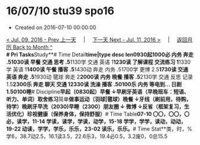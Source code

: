 # 16/07/10 stu39 spo16

* Created on 2016-07-10 00:00:00

[&lt; Jul. 09, 2016 - Prev 上一天](d09.md)     \|     [下一天 Next - Jul. 11, 2016 &gt;](d11.md)     \|     [返回月历 Back to Month ^](index.md)   
**\# Pri Tasks**Study**\# Time Detail**time\|type desc len0930起1000必 内务 奔走 .51030读 早餐 交通 思考 .5**1130学 交通 英语 1**1230读 了解课程 交流练习 1**1330学 英语 1**1400读 午餐 播客 .5**1430动 奔走 内务 .51700学 更博 2.5**1730读 交通 英语 奔走 .5**1930动 毽球 奔走 2**2000读 内务 晚餐 播客 .5**2130学 交通 反思 记录 1.5**2300乐 奔走 聊天 交通 12330读 洗澡 播客 .50100乐 内务 等电到… 日剧 1.50100睡**\# Discipline**早起（0830起）早餐 ↓早刷牙英语（早晚班车：短语、听力、单词）**取舍**练习**简单**做事运动（羽球\|毽球）晚餐 ↓牙线（刷前用，待购，待学）晚刷牙早洗（2030\)早睡（2300）朋友圈 ↓ 微博 ↓反省（框架复习，生活优化）珍视健康（保养身体，保持舒服）**\# Time Table**07-10 〇〇，〇〇，〇必，读学，11-14 学读，读学，学读，动学，15-18 学学，学学，读动，动动，19-22 动读，学学，学乐，乐乐，23-02 读乐，乐乐。**\# Time Stat**类，时，%学6，38.7动2.5，16.1读3.5，22.6乐3，19.4必0.5，3.2废0，0总15.5

